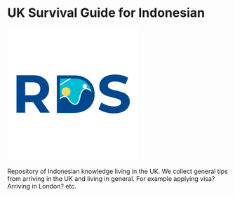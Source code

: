# UK Survival Guide for Indonesian

<img src='./static/logo_rds.png' width=300>

Repository of Indonesian knowledge living in the UK. We collect general tips from arriving in the UK and living in general. For example applying visa? Arriving in London? etc.

